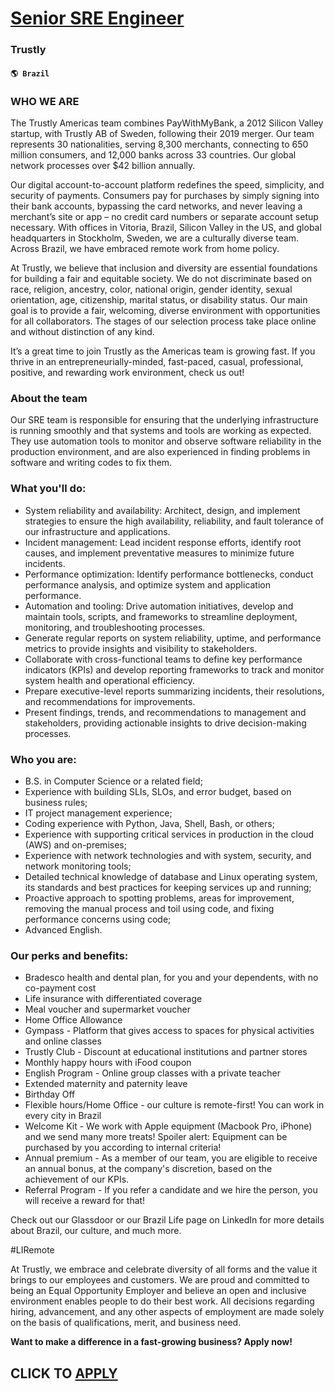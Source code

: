 # [Senior SRE Engineer](https://www.remotewlb.com/apply/senior-sre-engineer-57667)  
### Trustly  
#### `🌎 Brazil`  

### WHO WE ARE

The Trustly Americas team combines PayWithMyBank, a 2012 Silicon Valley startup, with Trustly AB of Sweden, following their 2019 merger. Our team represents 30 nationalities, serving 8,300 merchants, connecting to 650 million consumers, and 12,000 banks across 33 countries. Our global network processes over $42 billion annually.

Our digital account-to-account platform redefines the speed, simplicity, and security of payments. Consumers pay for purchases by simply signing into their bank accounts, bypassing the card networks, and never leaving a merchant’s site or app – no credit card numbers or separate account setup necessary. With offices in Vitoria, Brazil, Silicon Valley in the US, and global headquarters in Stockholm, Sweden, we are a culturally diverse team. Across Brazil, we have embraced remote work from home policy.

At Trustly, we believe that inclusion and diversity are essential foundations for building a fair and equitable society. We do not discriminate based on race, religion, ancestry, color, national origin, gender identity, sexual orientation, age, citizenship, marital status, or disability status. Our main goal is to provide a fair, welcoming, diverse environment with opportunities for all collaborators. The stages of our selection process take place online and without distinction of any kind.

It’s a great time to join Trustly as the Americas team is growing fast. If you thrive in an entrepreneurially-minded, fast-paced, casual, professional, positive, and rewarding work environment, check us out!

### About the team

Our SRE team is responsible for ensuring that the underlying infrastructure is running smoothly and that systems and tools are working as expected. They use automation tools to monitor and observe software reliability in the production environment, and are also experienced in finding problems in software and writing codes to fix them.

### What you'll do:

  * System reliability and availability: Architect, design, and implement strategies to ensure the high availability, reliability, and fault tolerance of our infrastructure and applications.
  * Incident management: Lead incident response efforts, identify root causes, and implement preventative measures to minimize future incidents.
  * Performance optimization: Identify performance bottlenecks, conduct performance analysis, and optimize system and application performance.
  * Automation and tooling: Drive automation initiatives, develop and maintain tools, scripts, and frameworks to streamline deployment, monitoring, and troubleshooting processes.
  * Generate regular reports on system reliability, uptime, and performance metrics to provide insights and visibility to stakeholders.
  * Collaborate with cross-functional teams to define key performance indicators (KPIs) and develop reporting frameworks to track and monitor system health and operational efficiency.
  * Prepare executive-level reports summarizing incidents, their resolutions, and recommendations for improvements.
  * Present findings, trends, and recommendations to management and stakeholders, providing actionable insights to drive decision-making processes.

### Who you are:

  * B.S. in Computer Science or a related field;
  * Experience with building SLIs, SLOs, and error budget, based on business rules;
  * IT project management experience;
  * Coding experience with Python, Java, Shell, Bash, or others;
  * Experience with supporting critical services in production in the cloud (AWS) and on-premises;
  * Experience with network technologies and with system, security, and network monitoring tools;
  * Detailed technical knowledge of database and Linux operating system, its standards and best practices for keeping services up and running;
  * Proactive approach to spotting problems, areas for improvement, removing the manual process and toil using code, and fixing performance concerns using code;
  * Advanced English.

### Our perks and benefits:

  * Bradesco health and dental plan, for you and your dependents, with no co-payment cost
  * Life insurance with differentiated coverage
  * Meal voucher and supermarket voucher
  * Home Office Allowance
  * Gympass - Platform that gives access to spaces for physical activities and online classes
  * Trustly Club - Discount at educational institutions and partner stores
  * Monthly happy hours with iFood coupon
  * English Program - Online group classes with a private teacher
  * Extended maternity and paternity leave
  * Birthday Off
  * Flexible hours/Home Office - our culture is remote-first! You can work in every city in Brazil
  * Welcome Kit - We work with Apple equipment (Macbook Pro, iPhone) and we send many more treats! Spoiler alert: Equipment can be purchased by you according to internal criteria!
  * Annual premium - As a member of our team, you are eligible to receive an annual bonus, at the company's discretion, based on the achievement of our KPIs.
  * Referral Program - If you refer a candidate and we hire the person, you will receive a reward for that!

Check out our Glassdoor or our Brazil Life page on LinkedIn for more details about Brazil, our culture, and much more.

#LIRemote

At Trustly, we embrace and celebrate diversity of all forms and the value it brings to our employees and customers. We are proud and committed to being an Equal Opportunity Employer and believe an open and inclusive environment enables people to do their best work. All decisions regarding hiring, advancement, and any other aspects of employment are made solely on the basis of qualifications, merit, and business need.

 **Want to make a difference in a fast-growing business? Apply now!**

  
## CLICK TO [APPLY](https://www.remotewlb.com/apply/senior-sre-engineer-57667)

